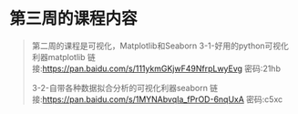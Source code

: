 # 第三周的课程内容

>  第二周的课程是可视化，Matplotlib和Seaborn
> 3-1-好用的python可视化利器matplotlib   链接:https://pan.baidu.com/s/111ykmGKjwF49NfrpLwyEvg  密码:21hb
> 
> 3-2-自带各种数据拟合分析的可视化利器seaborn   链接:https://pan.baidu.com/s/1MYNAbvqIa_fPrOD-6nqUxA  密码:c5xc